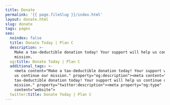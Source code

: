 ```yaml
---
title: Donate
permalink: '{{ page.fileSlug }}/index.html'
layout: donate.html
slug: donate
tags: pages
seo:
  noindex: false
  title: Donate Today | Plan C
  description: >-
    Make a tax-deductible donation today! Your support will help us continue our
    mission.
  og:title: Donate Today | Plan C
  additional_tags: >-
    <meta content="Make a tax-deductible donation today! Your support will help
    us continue our mission." property="og:description"><meta content="Make a
    tax-deductible donation today! Your support will help us continue our
    mission." property="twitter:description"><meta property="og:type"
    content="website">
  twitter:title: Donate Today | Plan C
---
```



